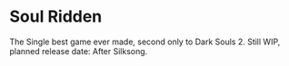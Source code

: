 # Soul Ridden
The Single best game ever made, second only to Dark Souls 2. 
Still WIP, planned release date: After Silksong. 
